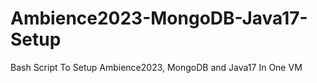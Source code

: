 # Ambience2023-MongoDB-Java17-Setup
Bash Script To Setup Ambience2023, MongoDB and Java17 In One VM
